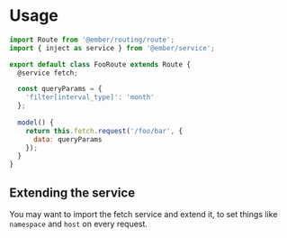 # Usage

```js
import Route from '@ember/routing/route';
import { inject as service } from '@ember/service';

export default class FooRoute extends Route {
  @service fetch;

  const queryParams = {
    'filter[interval_type]': 'month'
  };
  
  model() { 
    return this.fetch.request('/foo/bar', {
      data: queryParams
    });
  }
}
```

## Extending the service

You may want to import the fetch service and extend it, to set things like `namespace` and
`host` on every request.
